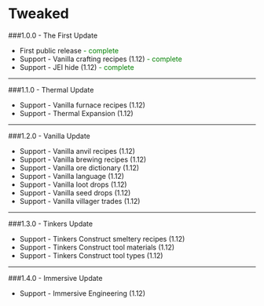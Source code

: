 # Tweaked

###1.0.0 - The First Update
<ul>
  <li>First public release <font color="green">- complete</font></li>
  <li>Support - Vanilla crafting recipes (1.12) <font color="green">- complete</font></li></li>
  <li>Support - JEI hide (1.12) <font color="green">- complete</font></li></li>
</ul>
	
---
	
###1.1.0 - Thermal Update
<ul>
  <li>Support - Vanilla furnace recipes (1.12)</li>
  <li>Support - Thermal Expansion (1.12)</li>
</ul>

---
	
###1.2.0 - Vanilla Update
<ul>
  <li>Support - Vanilla anvil recipes (1.12)</li>
  <li>Support - Vanilla brewing recipes (1.12)</li>
  <li>Support - Vanilla ore dictionary (1.12)</li>
  <li>Support - Vanilla language (1.12)</li>
  <li>Support - Vanilla loot drops (1.12)</li>
  <li>Support - Vanilla seed drops (1.12)</li>
  <li>Support - Vanilla villager trades (1.12)</li>
</ul>

---

###1.3.0 - Tinkers Update
<ul>
  <li>Support - Tinkers Construct smeltery recipes (1.12)</li>
  <li>Support - Tinkers Construct tool materials (1.12)</li>
  <li>Support - Tinkers Construct tool types (1.12)</li>
</ul>

---

###1.4.0 - Immersive Update
<ul>
  <li>Support - Immersive Engineering (1.12)</li>
</ul>